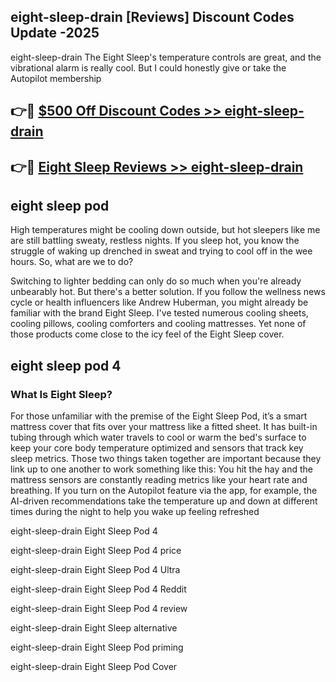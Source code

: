 ## eight-sleep-drain [Reviews​] Discount Codes Update -2025

eight-sleep-drain The Eight Sleep's temperature controls are great, and the vibrational alarm is really cool. But I could honestly give or take the Autopilot membership

## 👉🔴 [$500 Off Discount Codes >> eight-sleep-drain](http://download.freeplayer.one?title=eight-sleep-drain&ref=18-ES)

## 👉🔴 [Eight Sleep Reviews >> eight-sleep-drain](http://download.freeplayer.one?title=eight-sleep-drain&ref=18-ES)

## eight sleep pod

High temperatures might be cooling down outside, but hot sleepers like me are still battling sweaty, restless nights. If you sleep hot, you know the struggle of waking up drenched in sweat and trying to cool off in the wee hours. So, what are we to do?

Switching to lighter bedding can only do so much when you're already unbearably hot. But there's a better solution. If you follow the wellness news cycle or health influencers like Andrew Huberman, you might already be familiar with the brand Eight Sleep. I've tested numerous cooling sheets, cooling pillows, cooling comforters and cooling mattresses. Yet none of those products come close to the icy feel of the Eight Sleep cover.

## eight sleep pod 4

### What Is Eight Sleep?

For those unfamiliar with the premise of the Eight Sleep Pod, it’s a smart mattress cover that fits over your mattress like a fitted sheet. It has built-in tubing through which water travels to cool or warm the bed's surface to keep your core body temperature optimized and sensors that track key sleep metrics. Those two things taken together are important because they link up to one another to work something like this: You hit the hay and the mattress sensors are constantly reading metrics like your heart rate and breathing. If you turn on the Autopilot feature via the app, for example, the AI-driven recommendations take the temperature up and down at different times during the night to help you wake up feeling refreshed

eight-sleep-drain Eight Sleep Pod 4

eight-sleep-drain Eight Sleep Pod 4 price

eight-sleep-drain Eight Sleep Pod 4 Ultra

eight-sleep-drain Eight Sleep Pod 4 Reddit

eight-sleep-drain Eight Sleep Pod 4 review

eight-sleep-drain Eight Sleep alternative

eight-sleep-drain Eight Sleep Pod priming

eight-sleep-drain Eight Sleep Pod Cover